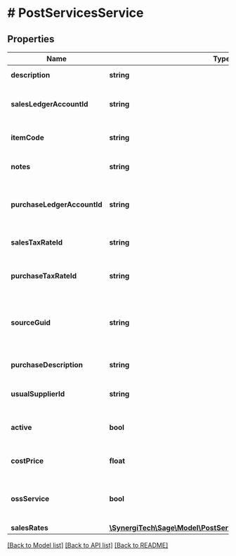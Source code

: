 # # PostServicesService

## Properties

Name | Type | Description | Notes
------------ | ------------- | ------------- | -------------
**description** | **string** | The service description |
**salesLedgerAccountId** | **string** | The sales ledger account for the service |
**itemCode** | **string** | The item code for the service | [optional]
**notes** | **string** | The notes for the service | [optional]
**purchaseLedgerAccountId** | **string** | The ID of the Purchase Ledger Account. | [optional]
**salesTaxRateId** | **string** | The ID of the Sales Tax Rate. | [optional]
**purchaseTaxRateId** | **string** | The ID of the Purchase Tax Rate. | [optional]
**sourceGuid** | **string** | Used when importing services from external sources | [optional]
**purchaseDescription** | **string** | The service purchase description | [optional]
**usualSupplierId** | **string** | The ID of the Usual Supplier. | [optional]
**active** | **bool** | Indicates whether the service is active | [optional]
**costPrice** | **float** | The cost price of the service | [optional]
**ossService** | **bool** | Indicates whether the service is One Stop Shop | [optional]
**salesRates** | [**\SynergiTech\Sage\Model\PostServicesServiceSalesRatesInner[]**](PostServicesServiceSalesRatesInner.md) |  | [optional]

[[Back to Model list]](../../README.md#models) [[Back to API list]](../../README.md#endpoints) [[Back to README]](../../README.md)
